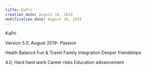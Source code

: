 ```yaml
---
title: KaPri
creation_date: August 16, 2019
modification_date: August 16, 2019
---
```



KaPri

Version 5.0, August 2019-
Passion

Heath Balance 
Fun & Travel 
Family integration
Deeper friendships 

4.0, 
Hard hard work
Career risks
Education advancement

